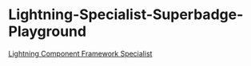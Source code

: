 # Lightning-Specialist-Superbadge-Playground


[Lightning Component Framework Specialist](https://trailhead.salesforce.com/en/superbadges/superbadge_lcf)
